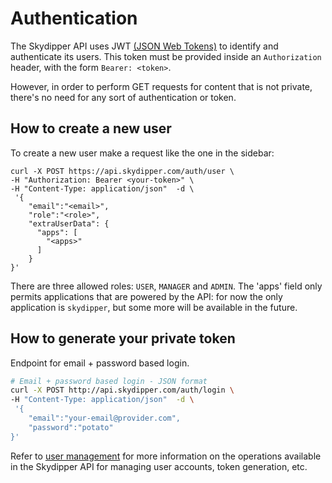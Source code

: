 # Authentication

The Skydipper API uses JWT [(JSON Web Tokens)](https://tools.ietf.org/html/rfc7519) to identify and authenticate its users. This token must be provided inside an `Authorization` header, with the form `Bearer: <token>`.

However, in order to perform GET requests for content that is not private, there's no need for any sort of authentication or token.

## How to create a new user

To create a new user make a request like the one in the sidebar:

```shell
curl -X POST https://api.skydipper.com/auth/user \
-H "Authorization: Bearer <your-token>" \
-H "Content-Type: application/json"  -d \
 '{
    "email":"<email>",
    "role":"<role>",
    "extraUserData": {
      "apps": [
        "<apps>"
      ]
    }
}'
```

There are three allowed roles: `USER`, `MANAGER` and `ADMIN`. The 'apps' field only permits applications that are powered by the API: for now the only application is `skydipper`, but some more will be available in the future.

## How to generate your private token
Endpoint for email + password based login.

```bash
# Email + password based login - JSON format
curl -X POST http://api.skydipper.com/auth/login \
-H "Content-Type: application/json"  -d \
 '{
    "email":"your-email@provider.com",
    "password":"potato"
}'
```

Refer to [user management](#user-management) for more information on the operations available in the Skydipper API for managing user accounts, token generation, etc.
